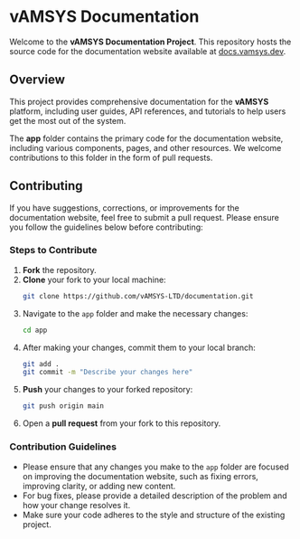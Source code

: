 # vAMSYS Documentation

Welcome to the **vAMSYS Documentation Project**. This repository hosts the source code for the documentation website available at [docs.vamsys.dev](https://docs.vamsys.dev).

## Overview

This project provides comprehensive documentation for the **vAMSYS** platform, including user guides, API references, and tutorials to help users get the most out of the system.

The **app** folder contains the primary code for the documentation website, including various components, pages, and other resources. We welcome contributions to this folder in the form of pull requests.

## Contributing

If you have suggestions, corrections, or improvements for the documentation website, feel free to submit a pull request. Please ensure you follow the guidelines below before contributing:

### Steps to Contribute

1. **Fork** the repository.
2. **Clone** your fork to your local machine:
   ```bash
   git clone https://github.com/vAMSYS-LTD/documentation.git
   ```
3. Navigate to the `app` folder and make the necessary changes:
   ```bash
   cd app
   ```
4. After making your changes, commit them to your local branch:
   ```bash
   git add .
   git commit -m "Describe your changes here"
   ```
5. **Push** your changes to your forked repository:
   ```bash
   git push origin main
   ```
6. Open a **pull request** from your fork to this repository.

### Contribution Guidelines

- Please ensure that any changes you make to the `app` folder are focused on improving the documentation website, such as fixing errors, improving clarity, or adding new content.
- For bug fixes, please provide a detailed description of the problem and how your change resolves it.
- Make sure your code adheres to the style and structure of the existing project.